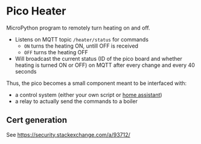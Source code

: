 # Pico Heater

MicroPython program to remotely turn heating on and off.
- Listens on MQTT topic `/heater/status` for commands
  - `ON` turns the heating ON, untill OFF is received
  - `OFF` turns the heating OFF
- Will broadcast the current status (ID of the pico board and whether heating is turned ON or OFF) on MQTT after every change and every 40 seconds

Thus, the pico becomes a small component meant to be interfaced with:
- a control system (either your own script or [home assistant][ha])
- a relay to actually send the commands to a boiler

## Cert generation

See https://security.stackexchange.com/a/93712/

[ha]: https://www.home-assistant.io/
